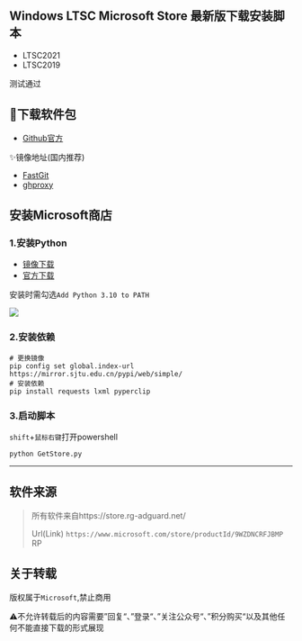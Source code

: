 ## Windows LTSC Microsoft Store 最新版下载安装脚本
- LTSC2021
- LTSC2019

测试通过

## 🔽下载软件包

- [Github官方](https://github.com/Goojoe/LTSC-ADD-Microsoft-Store/archive/refs/heads/master.zip)

✨镜像地址(国内推荐)

- [FastGit](https://archive.fastgit.org/Goojoe/LTSC-ADD-Microsoft-Store/archive/refs/heads/master.zip)
- [ghproxy](https://ghproxy.com/https://github.com/Goojoe/LTSC-ADD-Microsoft-Store/archive/refs/heads/master.zip)

## 安装Microsoft商店

### 1.安装Python

- [镜像下载](https://mirror.bjtu.edu.cn/python/3.10.8/)
- [官方下载](https://www.python.org/downloads/)

安装时需勾选`Add Python 3.10 to PATH`

<img src="https://i0.hdslb.com/bfs/album/470bd8fff34b02f858814bf43afe4542c51d3127.png" referrerpolicy="no-referrer">

### 2.安装依赖

```
# 更换镜像
pip config set global.index-url https://mirror.sjtu.edu.cn/pypi/web/simple/
# 安装依赖
pip install requests lxml pyperclip
```

### 3.启动脚本

`shift`+`鼠标右键`打开powershell

```
python GetStore.py
```

---

## 软件来源

> 所有软件来自https://store.rg-adguard.net/
>
> Url(Link) `https://www.microsoft.com/store/productId/9WZDNCRFJBMP` RP

## 关于转载

版权属于`Microsoft`,禁止商用

⚠️不允许转载后的内容需要”回复“、”登录“、”关注公众号“、”积分购买“以及其他任何不能直接下载的形式展现
